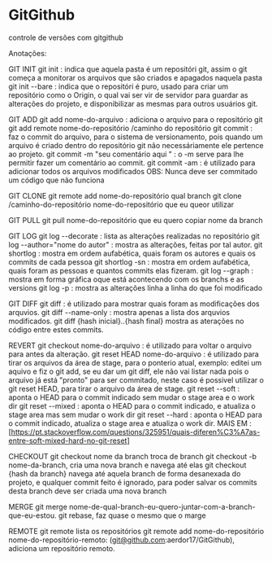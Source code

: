 # GitGithub
controle de versões com gitgithub

Anotações:

GIT INIT
git init : indica que aquela pasta é um repositóri git, assim o git começa a monitorar os arquivos que são criados e apagados naquela pasta
git init --bare : indica que o repositóri é puro, usado para criar um repositório como o Origin, o qual vai ser vir de servidor para guardar as alterações
	do projeto, e disponibilizar as mesmas para outros usuários git.
	
GIT ADD
git add nome-do-arquivo : adiciona o arquivo para o repositório git
git add remote nome-do-repositório /caminho do repositório
git commit : faz o commit do arquivo, para o sistema de versionamento, pois quando um arquivo é criado dentro do repositório git
	não necessáriamente ele pertence ao projeto.
git commit -m "seu comentário aqui " : o -m serve para lhe permitir fazer um comentário ao commit.
git commit -am : é utilizado para adicionar todos os arquivos modificados
	OBS: Nunca deve ser commitado um código que não funciona
	
GIT CLONE
git remote add nome-do-repositório qual branch
git clone /caminho-do-repositório nome-do-repositório que eu queor utilizar

GIT PULL
git pull nome-do-repositório que eu quero copiar nome da branch


GIT LOG
git log --decorate : lista as alterações realizadas no repositório
git log --author="nome do autor" : mostra as alterações, feitas por tal autor.
git shortlog : mostra em ordem aufabética, quais foram os autores e quais os commits de cada pessoa
git shortlog -sn : mostra em ordem aufabética, quais foram as pessoas e quantos commits elas fizeram.
git log --graph : mostra em forma gráfica oque está acontecendo com os branchs e as versions
git log -p : mostra as alterações linha a linha do que foi modificado

GIT DIFF
git diff : é utilizado para mostrar quais foram as modificações dos arquvios.
git diff --name-only : mostra apenas a lista dos arquvios modificados.
git diff {hash inicial}..{hash final} mostra as aterações no código entre estes commits.

REVERT
git checkout nome-do-arquivo : é utilizado para voltar o arquivo para antes da alteração.
git reset HEAD nome-do-arquivo : é utilizado para tirar os arquivos da área de stage, para o ponterio atual, exemplo: editei um aquivo e fiz o git add,
	se eu dar um git diff, ele não vai listar nada pois o arquivo já está "pronto" para ser commitado, neste caso é possivel utilizar o git reset HEAD, para tirar o arquivo da área de stage.
git reset --soft  : aponta o HEAD para o commit indicado sem mudar o stage area e o work dir
git reset --mixed : aponta o HEAD para o commit indicado, e atualiza o stage area mas sem mudar o work dir
git reset --hard  : aponta o HEAD para o commit indicado, atualiza o stage area e atualiza o work dir. 
MAIS EM : [https://pt.stackoverflow.com/questions/325951/quais-diferen%C3%A7as-entre-soft-mixed-hard-no-git-reset]

CHECKOUT
git checkout nome da branch troca de branch
git checkout -b nome-da-branch, cria uma nova branch e navega até elas
git checkout {hash da branch} navega até aquela branch de forma desanexada do projeto, e qualquer commit feito é ignorado, para poder salvar os commits desta branch deve ser  criada uma nova branch

MERGE
git merge nome-de-qual-branch-eu-quero-juntar-com-a-branch-que-eu-estou.
git rebase, faz quase o mesmo que o marge

REMOTE 
git remote lista os repositórios 
git remote add nome-do-repositório nome-do-repositório-remoto: (git@github.com:aerdor17/GitGithub), adiciona um repositório remoto.
